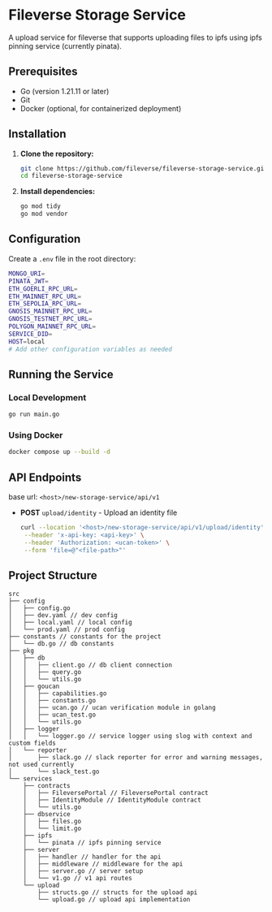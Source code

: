 # Fileverse Storage Service

A upload service for fileverse that supports uploading files to ipfs using ipfs pinning service (currently pinata). 

## Prerequisites
- Go (version 1.21.11 or later)
- Git
- Docker (optional, for containerized deployment)

## Installation

1. **Clone the repository:**
   ```sh
   git clone https://github.com/fileverse/fileverse-storage-service.git
   cd fileverse-storage-service
   ```

2. **Install dependencies:**
   ```sh
   go mod tidy
   go mod vendor
   ```

## Configuration

Create a `.env` file in the root directory:
```sh
MONGO_URI=
PINATA_JWT=
ETH_GOERLI_RPC_URL=
ETH_MAINNET_RPC_URL=
ETH_SEPOLIA_RPC_URL=
GNOSIS_MAINNET_RPC_URL=
GNOSIS_TESTNET_RPC_URL=
POLYGON_MAINNET_RPC_URL=
SERVICE_DID=
HOST=local
# Add other configuration variables as needed
```

## Running the Service

### Local Development
```sh
go run main.go
```

### Using Docker
```sh
docker compose up --build -d
```

## API Endpoints

base url: `<host>/new-storage-service/api/v1`

- **POST** `upload/identity` - Upload an identity file
  ```sh
  curl --location '<host>/new-storage-service/api/v1/upload/identity' \
   --header 'x-api-key: <api-key>' \
   --header 'Authorization: <ucan-token>' \
   --form 'file=@"<file-path>"'
   ```


## Project Structure
```
src
├── config
│   ├── config.go
│   ├── dev.yaml // dev config
│   ├── local.yaml // local config
│   └── prod.yaml // prod config
├── constants // constants for the project
│   └── db.go // db constants
├── pkg
│   ├── db
│   │   ├── client.go // db client connection
│   │   ├── query.go
│   │   └── utils.go
│   ├── goucan
│   │   ├── capabilities.go
│   │   ├── constants.go
│   │   ├── ucan.go // ucan verification module in golang
│   │   ├── ucan_test.go
│   │   └── utils.go
│   ├── logger
│   │   └── logger.go // service logger using slog with context and custom fields
│   └── reporter
│       ├── slack.go // slack reporter for error and warning messages, not used currently
│       └── slack_test.go
└── services
    ├── contracts
    │   ├── FileversePortal // FileversePortal contract
    │   ├── IdentityModule // IdentityModule contract
    │   └── utils.go 
    ├── dbservice
    │   ├── files.go 
    │   └── limit.go 
    ├── ipfs
    │   └── pinata // ipfs pinning service
    ├── server
    │   ├── handler // handler for the api
    │   ├── middleware // middleware for the api
    │   ├── server.go // server setup
    │   └── v1.go // v1 api routes
    └── upload
        ├── structs.go // structs for the upload api
        └── upload.go // upload api implementation
```